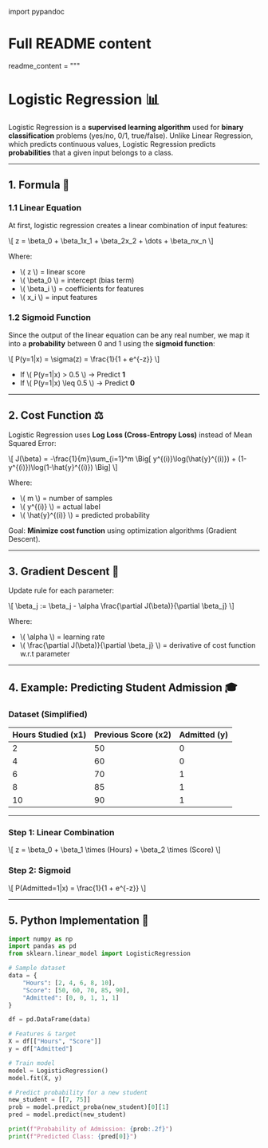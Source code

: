 import pypandoc

# Full README content
readme_content = """
# Logistic Regression 📊  

Logistic Regression is a **supervised learning algorithm** used for **binary classification** problems (yes/no, 0/1, true/false). Unlike Linear Regression, which predicts continuous values, Logistic Regression predicts **probabilities** that a given input belongs to a class.

---

## 1. Formula 🔢  

### 1.1 Linear Equation
At first, logistic regression creates a linear combination of input features:

\\[
z = \\beta_0 + \\beta_1x_1 + \\beta_2x_2 + \\dots + \\beta_nx_n
\\]

Where:  
- \\( z \\) = linear score  
- \\( \\beta_0 \\) = intercept (bias term)  
- \\( \\beta_i \\) = coefficients for features  
- \\( x_i \\) = input features  

### 1.2 Sigmoid Function
Since the output of the linear equation can be any real number, we map it into a **probability** between 0 and 1 using the **sigmoid function**:

\\[
P(y=1|x) = \\sigma(z) = \\frac{1}{1 + e^{-z}}
\\]

- If \\( P(y=1|x) > 0.5 \\) → Predict **1**  
- If \\( P(y=1|x) \\leq 0.5 \\) → Predict **0**  

---

## 2. Cost Function ⚖️  

Logistic Regression uses **Log Loss (Cross-Entropy Loss)** instead of Mean Squared Error:

\\[
J(\\beta) = -\\frac{1}{m}\\sum_{i=1}^m \\Big[ y^{(i)}\\log(\\hat{y}^{(i)}) + (1-y^{(i)})\\log(1-\\hat{y}^{(i)}) \\Big]
\\]

Where:  
- \\( m \\) = number of samples  
- \\( y^{(i)} \\) = actual label  
- \\( \\hat{y}^{(i)} \\) = predicted probability  

Goal: **Minimize cost function** using optimization algorithms (Gradient Descent).

---

## 3. Gradient Descent 🔄  

Update rule for each parameter:

\\[
\\beta_j := \\beta_j - \\alpha \\frac{\\partial J(\\beta)}{\\partial \\beta_j}
\\]

Where:  
- \\( \\alpha \\) = learning rate  
- \\( \\frac{\\partial J(\\beta)}{\\partial \\beta_j} \\) = derivative of cost function w.r.t parameter  

---

## 4. Example: Predicting Student Admission 🎓  

### Dataset (Simplified)
| Hours Studied (x1) | Previous Score (x2) | Admitted (y) |
|---------------------|----------------------|--------------|
| 2                   | 50                   | 0            |
| 4                   | 60                   | 0            |
| 6                   | 70                   | 1            |
| 8                   | 85                   | 1            |
| 10                  | 90                   | 1            |

---

### Step 1: Linear Combination
\\[
z = \\beta_0 + \\beta_1 \\times (Hours) + \\beta_2 \\times (Score)
\\]

### Step 2: Sigmoid
\\[
P(Admitted=1|x) = \\frac{1}{1 + e^{-z}}
\\]

---

## 5. Python Implementation 🐍  

```python
import numpy as np
import pandas as pd
from sklearn.linear_model import LogisticRegression

# Sample dataset
data = {
    "Hours": [2, 4, 6, 8, 10],
    "Score": [50, 60, 70, 85, 90],
    "Admitted": [0, 0, 1, 1, 1]
}

df = pd.DataFrame(data)

# Features & target
X = df[["Hours", "Score"]]
y = df["Admitted"]

# Train model
model = LogisticRegression()
model.fit(X, y)

# Predict probability for a new student
new_student = [[7, 75]]
prob = model.predict_proba(new_student)[0][1]
pred = model.predict(new_student)

print(f"Probability of Admission: {prob:.2f}")
print(f"Predicted Class: {pred[0]}")
